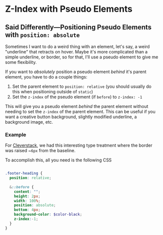 # Z-Index with Pseudo Elements
## Said Differently—Positioning Pseudo Elements with `position: absolute`

Sometimes I want to do a weird thing with an element, let's say, a weird "underline" that retracts on hover. Maybe it's more complicated than a simple underline, or border, so for that, I'll use a pseudo element to give me some flexibility.

If you want to _absolutely_ position a pseudo element _behind_ it's parent element, you have to do a couple things: 

1. Set the parent element to `position: relative` (you should usually do this when positioning outside of `static`)
2. Set the `z-index` of the pseudo element (if `before`) to `z-index: -1`

This will give you a pseudo element _behind_ the parent element without needing to set the `z-index` of the parent element. This can be useful if you want a creative button background, slightly modified underline, a background image, etc.

### Example

For [Cleverstack](https://cleverstack.com), we had this interesting type treatment where the border was raised ~`6px` from the baseline. 

To accomplish this, all you need is the following CSS

```scss

.footer-heading {
  position: relative;
  
  &::before {
    content: "";
    height: 2px;
    width: 100%;
    position: absolute;
    bottom: 4px;
    background-color: $color-black;
    z-index:-1;
  }
}

```

